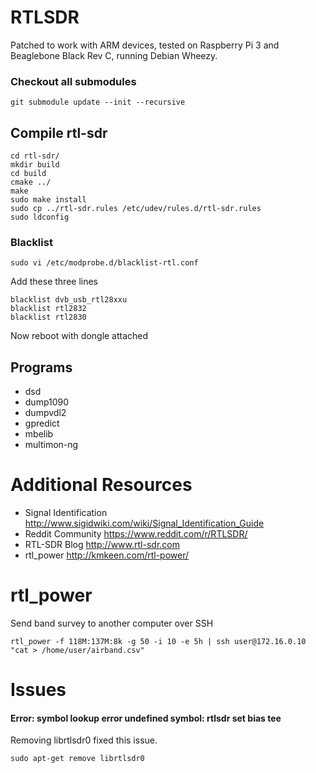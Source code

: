 # RTLSDR

Patched to work with ARM devices, tested on Raspberry Pi 3 and Beaglebone Black Rev C, running Debian Wheezy.

### Checkout all submodules

`git submodule update --init --recursive`

## Compile rtl-sdr 

```
cd rtl-sdr/
mkdir build
cd build
cmake ../
make
sudo make install
sudo cp ../rtl-sdr.rules /etc/udev/rules.d/rtl-sdr.rules
sudo ldconfig
```

### Blacklist

`sudo vi /etc/modprobe.d/blacklist-rtl.conf`

Add these three lines

```
blacklist dvb_usb_rtl28xxu
blacklist rtl2832
blacklist rtl2830
```

Now reboot with dongle attached

## Programs

* dsd
* dump1090
* dumpvdl2
* gpredict
* mbelib
* multimon-ng

# Additional Resources

* Signal Identification http://www.sigidwiki.com/wiki/Signal_Identification_Guide
* Reddit Community https://www.reddit.com/r/RTLSDR/
* RTL-SDR Blog http://www.rtl-sdr.com
* rtl_power http://kmkeen.com/rtl-power/

# rtl_power

Send band survey to another computer over SSH

`rtl_power -f 118M:137M:8k -g 50 -i 10 -e 5h | ssh user@172.16.0.10 "cat > /home/user/airband.csv"`

# Issues

#### Error: symbol lookup error undefined symbol: rtlsdr set bias tee

Removing librtlsdr0 fixed this issue.

`sudo apt-get remove librtlsdr0`
